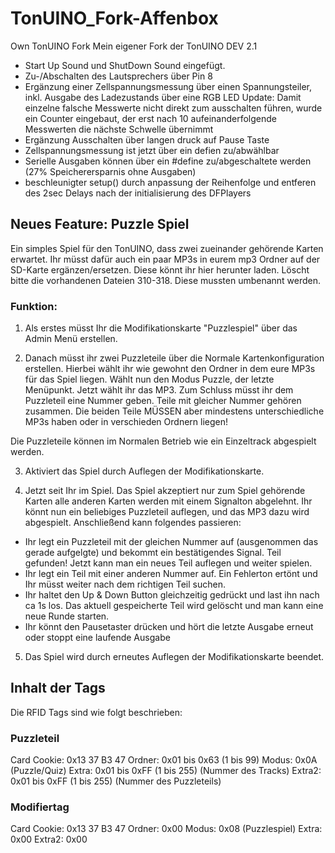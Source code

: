 # TonUINO_Fork-Affenbox
Own TonUINO Fork
Mein eigener Fork der TonUINO DEV 2.1
- Start Up Sound und ShutDown Sound eingefügt.
- Zu-/Abschalten des Lautsprechers über Pin 8
- Ergänzung einer Zellspannungsmessung über einen Spannungsteiler, inkl. Ausgabe des Ladezustands über eine RGB LED
      Update: Damit einzelne falsche Messwerte nicht direkt zum ausschalten führen, wurde ein Counter eingebaut, der erst nach 10     aufeinanderfolgende Messwerten     die nächste Schwelle übernimmt 
- Ergänzung Ausschalten über langen druck auf Pause Taste
- Zellspannungsmessung ist jetzt über ein defien zu/abwählbar
- Serielle Ausgaben können über ein #define zu/abgeschaltete werden (27% Speicherersparnis ohne Ausgaben)
- beschleunigter setup() durch anpassung der Reihenfolge und entferen des 2sec Delays nach der initialisierung des DFPlayers

## Neues Feature: Puzzle Spiel

Ein simples Spiel für den TonUINO, dass zwei zueinander gehörende Karten erwartet.
Ihr müsst dafür auch ein paar MP3s in eurem mp3 Ordner auf der SD-Karte ergänzen/ersetzen. Diese könnt ihr hier herunter laden.
Löscht bitte die vorhandenen Dateien 310-318. Diese mussten umbenannt werden.

### Funktion:
1. Als erstes müsst Ihr die Modifikationskarte "Puzzlespiel" über das Admin Menü erstellen.

2. Danach müsst ihr zwei Puzzleteile über die Normale Kartenkonfiguration erstellen. 
Hierbei wählt ihr wie gewohnt den Ordner in dem eure MP3s für das Spiel liegen.
Wählt nun den Modus Puzzle, der letzte Menüpunkt.
Jetzt wählt ihr das MP3.
Zum Schluss müsst ihr dem Puzzleteil eine Nummer geben. Teile mit gleicher Nummer gehören zusammen. Die beiden Teile MÜSSEN aber mindestens unterschiedliche MP3s haben oder in verschieden Ordnern liegen!

Die Puzzleteile können im Normalen Betrieb wie ein Einzeltrack abgespielt werden.

3. Aktiviert das Spiel durch Auflegen der Modifikationskarte.

4. Jetzt seit Ihr im Spiel. 
Das Spiel akzeptiert nur zum Spiel gehörende Karten alle anderen Karten werden mit einem Signalton abgelehnt.
Ihr könnt nun ein beliebiges Puzzleteil auflegen, und das MP3 dazu wird abgespielt. Anschließend kann folgendes passieren:
- Ihr legt ein Puzzleteil mit der gleichen Nummer auf (ausgenommen das gerade aufgelgte) und bekommt ein bestätigendes Signal. Teil gefunden! Jetzt kann man ein neues Teil auflegen und weiter spielen.
- Ihr legt ein Teil mit einer anderen Nummer auf. Ein Fehlerton ertönt und Ihr müsst weiter nach dem richtigen Teil suchen.
- Ihr haltet den Up & Down Button gleichzeitig gedrückt und last ihn nach ca 1s los. Das aktuell gespeicherte Teil wird gelöscht und man kann eine neue Runde starten.
- Ihr könnt den Pausetaster drücken und hört die letzte Ausgabe erneut oder stoppt eine laufende Ausgabe

5. Das Spiel wird durch erneutes Auflegen der Modifikationskarte beendet.

## Inhalt der Tags

Die RFID Tags sind wie folgt beschrieben:

### Puzzleteil
Card Cookie: 0x13 37 B3 47
Ordner: 0x01 bis 0x63 (1 bis 99)
Modus: 0x0A (Puzzle/Quiz)
Extra: 0x01 bis 0xFF (1 bis 255) (Nummer des Tracks)
Extra2: 0x01 bis 0xFF (1 bis 255) (Nummer des Puzzleteils)

### Modifiertag
Card Cookie: 0x13 37 B3 47
Ordner: 0x00
Modus: 0x08 (Puzzlespiel)
Extra: 0x00
Extra2: 0x00
